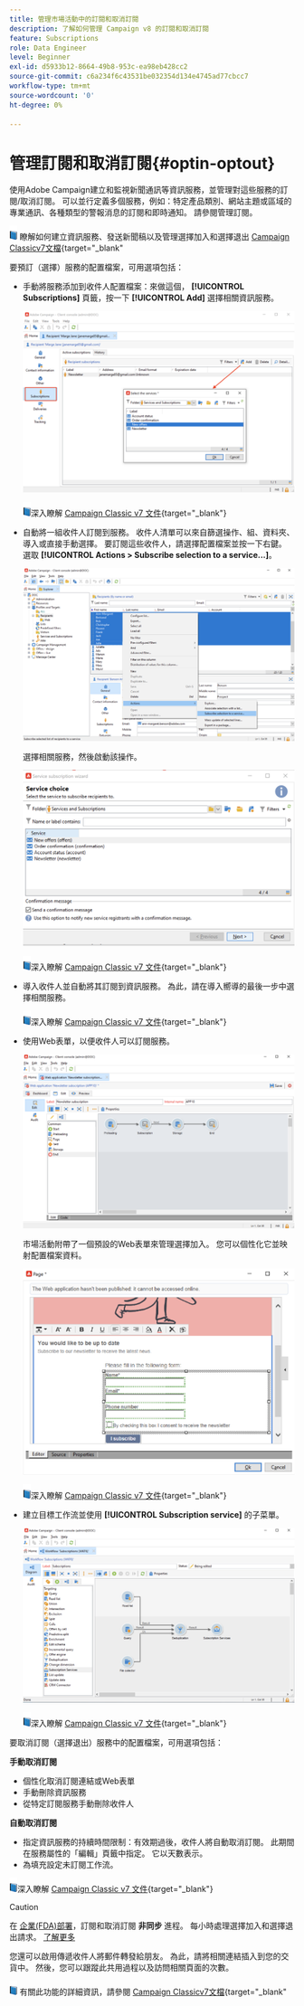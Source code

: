 ```yaml
---
title: 管理市場活動中的訂閱和取消訂閱
description: 了解如何管理 Campaign v8 的訂閱和取消訂閱
feature: Subscriptions
role: Data Engineer
level: Beginner
exl-id: d5933b12-8664-49b8-953c-ea98eb428cc2
source-git-commit: c6a234f6c43531be032354d134e4745ad77cbcc7
workflow-type: tm+mt
source-wordcount: '0'
ht-degree: 0%

---
```


# 管理訂閱和取消訂閱{#optin-optout}

使用Adobe Campaign建立和監視新聞通訊等資訊服務，並管理對這些服務的訂閱/取消訂閱。 可以並行定義多個服務，例如：特定產品類別、網站主題或區域的專業通訊、各種類型的警報消息的訂閱和即時通知。 請參閱管理訂閱。

![](../assets/do-not-localize/book.png) 瞭解如何建立資訊服務、發送新聞稿以及管理選擇加入和選擇退出 [Campaign Classicv7文檔](https://experienceleague.adobe.com/docs/campaign-classic/using/sending-messages/subscriptions-and-referrals/managing-subscriptions.html){target=&quot;_blank&quot;

要預訂（選擇）服務的配置檔案，可用選項包括：

* 手動將服務添加到收件人配置檔案：來做這個， **[!UICONTROL Subscriptions]** 頁籤，按一下 **[!UICONTROL Add]** 選擇相關資訊服務。

   ![](assets/subscribe-to-a-service.png)

   ![](../assets/do-not-localize/book.png)深入瞭解 [Campaign Classic v7 文件](https://experienceleague.adobe.com/docs/campaign-classic/using/getting-started/profile-management/editing-a-profile.html?lang=en#deliveries-tab){target=&quot;_blank&quot;} 

* 自動將一組收件人訂閱到服務。 收件人清單可以來自篩選操作、組、資料夾、導入或直接手動選擇。 要訂閱這些收件人，請選擇配置檔案並按一下右鍵。 選取 **[!UICONTROL Actions > Subscribe selection to a service...]**。

   ![](assets/subscribe-selection.png)

   選擇相關服務，然後啟動該操作。

   ![](assets/subscribe-confirm.png)

   ![](../assets/do-not-localize/book.png)深入瞭解 [Campaign Classic v7 文件](https://experienceleague.adobe.com/docs/campaign-classic/using/getting-started/profile-management/editing-a-profile.html?lang=en#deliveries-tab){target=&quot;_blank&quot;} 


* 導入收件人並自動將其訂閱到資訊服務。 為此，請在導入嚮導的最後一步中選擇相關服務。

   ![](../assets/do-not-localize/book.png)深入瞭解 [Campaign Classic v7 文件](https://experienceleague.adobe.com/docs/campaign-classic/using/getting-started/importing-and-exporting-data/generic-imports-exports/executing-import-jobs.html?lang=en#step-5---additional-step-when-importing-recipients){target=&quot;_blank&quot;} 

* 使用Web表單，以便收件人可以訂閱服務。

   ![](assets/opt-in-webapp.png)

   市場活動附帶了一個預設的Web表單來管理選擇加入。 您可以個性化它並映射配置檔案資料。

   ![](assets/web-app.png)

   ![](../assets/do-not-localize/book.png)深入瞭解 [Campaign Classic v7 文件](https://experienceleague.adobe.com/docs/campaign-classic/using/designing-content/web-forms/use-cases--web-forms.html?lang=en#create-a-subscription--form-with-double-opt-in){target=&quot;_blank&quot;} 


* 建立目標工作流並使用 **[!UICONTROL Subscription service]** 的子菜單。

   ![](assets/wf-subscription.png)

   ![](../assets/do-not-localize/book.png)深入瞭解 [Campaign Classic v7 文件](https://experienceleague.adobe.com/docs/campaign-classic/using/automating-with-workflows/targeting-activities/subscription-services.html?lang=en#example--subscribe-a-list-of-recipients-to-a-newsletter){target=&quot;_blank&quot;} 

要取消訂閱（選擇退出）服務中的配置檔案，可用選項包括：

**手動取消訂閱**

* 個性化取消訂閱連結或Web表單
* 手動刪除資訊服務
* 從特定訂閱服務手動刪除收件人

**自動取消訂閱**

* 指定資訊服務的持續時間限制：有效期過後，收件人將自動取消訂閱。 此期間在服務屬性的「編輯」頁籤中指定。 它以天數表示。
* 為填充設定未訂閱工作流。

![](../assets/do-not-localize/book.png)深入瞭解 [Campaign Classic v7 文件](https://experienceleague.adobe.com/docs/campaign-classic/using/sending-messages/subscriptions-and-referrals/managing-subscriptions.html?lang=en#unsubscribing-a-recipient-from-a-service){target=&quot;_blank&quot;} 


>[!CAUTION]
>
>在 [企業(FDA)部署](../architecture/enterprise-deployment.md)，訂閱和取消訂閱 **非同步** 進程。 每小時處理選擇加入和選擇退出請求。 [了解更多](../architecture/new-apis.md#sub-apis)

您還可以啟用傳遞收件人將郵件轉發給朋友。 為此，請將相關連結插入到您的交貨中。 然後，您可以跟蹤此共用過程以及訪問相關頁面的次數。

![](../assets/do-not-localize/book.png) 有關此功能的詳細資訊，請參閱 [Campaign Classicv7文檔](https://experienceleague.adobe.com/docs/campaign-classic/using/sending-messages/subscriptions-and-referrals/viral-and-social-marketing.html?lang=en#viral-marketing--forward-to-a-friend){target=&quot;_blank&quot;

